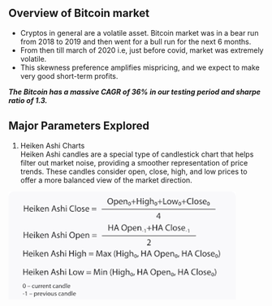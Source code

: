 ## Overview of Bitcoin market
- Cryptos in general are a volatile asset. Bitcoin market was in a bear run from 2018 to 2019 and then went for a bull run for the next 6 months.
- From then till march of 2020 i.e, just before covid, market was extremely volatile.
- This skewness preference amplifies mispricing, and we expect to make very good short-term profits.

***The Bitcoin has a massive CAGR of 36% in our testing period and sharpe ratio of 1.3.***

## Major Parameters Explored
1. Heiken Ashi Charts  
Heiken Ashi candles are a special type of candlestick chart that helps filter out market noise, providing a smoother representation of price trends. These candles consider open, close, high, and low prices to offer a more balanced view of the market direction.
<img title="Calculating Heiken Ashi Candles"  src="heikenashi.png">


